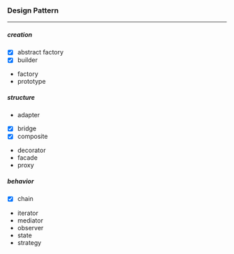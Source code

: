 ### Design Pattern

---

##### creation

* [x] abstract factory
* [x] builder
* factory
* prototype

##### structure

* adapter
* [x] bridge
* [x] composite
* decorator
* facade
* proxy

##### behavior

* [x] chain
* iterator
* mediator
* observer
* state
* strategy

